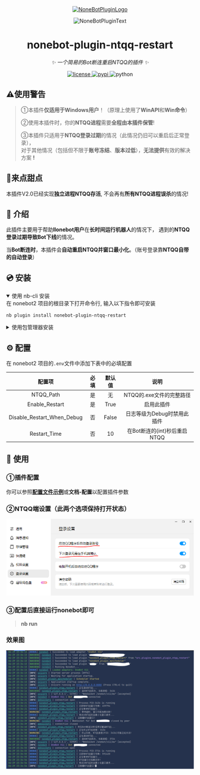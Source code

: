 <div align="center">
  <a href="https://v2.nonebot.dev/store"><img src="https://github.com/A-kirami/nonebot-plugin-template/blob/resources/nbp_logo.png" width="180" height="180" alt="NoneBotPluginLogo"></a>
  <br>
  <p><img src="https://github.com/A-kirami/nonebot-plugin-template/blob/resources/NoneBotPlugin.svg" width="240" alt="NoneBotPluginText"></p>
</div>

<div align="center">

# nonebot-plugin-ntqq-restart

_✨ 一个简易的Bot断连重启NTQQ的插件 ✨_


<a href="./LICENSE">
    <img src="https://img.shields.io/github/license/kanbereina/nonebot-plugin-ntqq-restart.svg" alt="license">
</a>
<a href="https://pypi.python.org/pypi/nonebot-plugin-ntqq-restart">
    <img src="https://img.shields.io/pypi/v/nonebot-plugin-ntqq-restart.svg" alt="pypi">
</a>
<img src="https://img.shields.io/badge/python-3.8+-blue.svg" alt="python">

</div>


## ⚠使用警告

> ①本插件**仅适用于Windows用户**！（原理上使用了**WinAPI**和**Win命令**）
>
> ②使用本插件时，你的**NTQQ进程**需要**全程由本插件保管**!
> 
> ③本插件只适用于**NTQQ登录过期**的情况（此情况仍旧可以重启后正常登录），<br>
> 对于其他情况（包括但不限于**账号冻结**、**版本过低**），**无法提供**有效的解决方案 **!**

## 🎉来点甜点

本插件V2.0已经实现**独立进程NTQQ存活**, 不会再有**所有NTQQ进程误杀**的情况!

## 📖 介绍

此插件主要用于帮助**llonebot用户**在**长时间运行机器人**的情况下，
遇到的**NTQQ登录过期导致Bot下线**的情况。


当**Bot断连时**，本插件会**自动重启NTQQ并窗口最小化**。（账号登录靠**NTQQ自带的自动登录**）

## 💿 安装

<details open>
<summary>使用 nb-cli 安装</summary>
在 nonebot2 项目的根目录下打开命令行, 输入以下指令即可安装

    nb plugin install nonebot-plugin-ntqq-restart

</details>

<details>
<summary>使用包管理器安装</summary>
在 nonebot2 项目的插件目录下, 打开命令行, 根据你使用的包管理器, 输入相应的安装命令

<details>
<summary>pip</summary>

    pip install nonebot-plugin-ntqq-restart
</details>
<details>
<summary>pdm</summary>

    pdm add nonebot-plugin-ntqq-restart
</details>
<details>
<summary>poetry</summary>

    poetry add nonebot-plugin-ntqq-restart
</details>
<details>
<summary>conda</summary>

    conda install nonebot-plugin-ntqq-restart
</details>

打开 nonebot2 项目根目录下的 `pyproject.toml` 文件, 在 `[tool.nonebot]` 部分追加写入

    plugins = ["nonebot-plugin-ntqq-restart"]

</details>

## ⚙️ 配置

在 nonebot2 项目的`.env`文件中添加下表中的必填配置

| 配置项 | 必填 | 默认值 | 说明 |
|:-----:|:----:|:----:|:----:|
| NTQQ_Path | 是 | 无 | NTQQ的.exe文件的完整路径 |
| Enable_Restart | 是 | True | 启用此插件 |
| Disable_Restart_When_Debug | 否 | False | 日志等级为Debug时禁用此插件 |
| Restart_Time | 否 | 10 | 在Bot断连的{int}秒后重启NTQQ |

## 🎉 使用
### ①插件配置
你可以参照[**配置文件示例**](https://github.com/kanbereina/nonebot-plugin-ntqq-restart/blob/master/.env.prod.example)或**文档-配置**以配置插件参数
### ②NTQQ端设置（此两个选项保持打开状态）
![NTQQ端设置](https://github.com/kanbereina/nonebot-plugin-ntqq-restart/blob/master/doc/ntqq_config_example.PNG)
### ③配置后直接运行nonebot即可
> **nb run**
### 效果图
![插件运行效果](https://github.com/kanbereina/nonebot-plugin-ntqq-restart/blob/master/doc/run_example.PNG)
